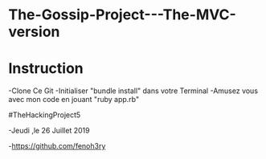 # The-Gossip-Project---The-MVC-version

# Instruction

-Clone Ce Git
-Initialiser "bundle install" dans votre Terminal
-Amusez vous avec mon code en jouant "ruby app.rb"

#TheHackingProject5 

-Jeudi ,le 26 Juillet 2019

-https://github.com/fenoh3ry
